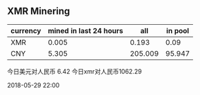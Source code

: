 ## XMR Minering

|currency|mined in last 24 hours|all|in pool|
|---|---|---|---|
|XMR|0.005|0.193|0.09|
|CNY|5.305|205.009|95.947|

今日美元对人民币 6.42	今日xmr对人民币1062.29


2018-05-29 22:00